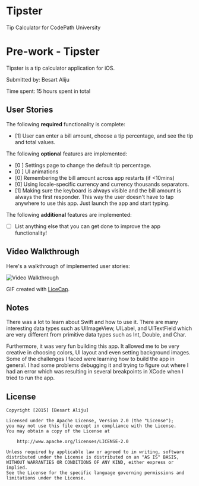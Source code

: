 # Tipster
Tip Calculator for CodePath University

# Pre-work - Tipster

Tipster is a tip calculator application for iOS.

Submitted by: Besart Aliju

Time spent: 15 hours spent in total

## User Stories

The following **required** functionality is complete:
* [1] User can enter a bill amount, choose a tip percentage, and see the tip and total values.

The following **optional** features are implemented:
* [0 ] Settings page to change the default tip percentage.
* [0 ] UI animations
* [0] Remembering the bill amount across app restarts (if <10mins)
* [0] Using locale-specific currency and currency thousands separators.
* [1] Making sure the keyboard is always visible and the bill amount is always the first responder. This way the user doesn't have to tap anywhere to use this app. Just launch the app and start typing.

The following **additional** features are implemented:

- [ ] List anything else that you can get done to improve the app functionality!

## Video Walkthrough 

Here's a walkthrough of implemented user stories:

<img src='http://i.imgur.com/link/to/your/gif/file.gif' title='Video Walkthrough' width='' alt='Video Walkthrough' />

GIF created with [LiceCap](http://www.cockos.com/licecap/).

## Notes

There was a lot to learn about Swift and how to use it. There are many interesting data types such as UIImageView, UILabel, and UITextField which are very different from primitive data types such as Int, Double, and Char. 

Furthermore, it was very fun building this app. It allowed me to be very creative in choosing colors, UI layout and even setting background images. Some of the challenges I faced were learning how to build the app in general. I had some problems debugging it and trying to figure out where I had an error which was resulting in several breakpoints in XCode when I tried to run the app. 

## License

    Copyright [2015] [Besart Aliju]

    Licensed under the Apache License, Version 2.0 (the "License");
    you may not use this file except in compliance with the License.
    You may obtain a copy of the License at

        http://www.apache.org/licenses/LICENSE-2.0

    Unless required by applicable law or agreed to in writing, software
    distributed under the License is distributed on an "AS IS" BASIS,
    WITHOUT WARRANTIES OR CONDITIONS OF ANY KIND, either express or implied.
    See the License for the specific language governing permissions and
    limitations under the License.
